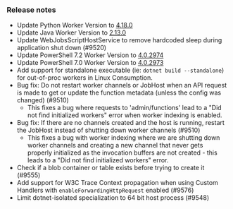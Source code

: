 ### Release notes

<!-- Please add your release notes in the following format:
- My change description (#PR)
-->
- Update Python Worker Version to [4.18.0](https://github.com/Azure/azure-functions-python-worker/releases/tag/4.18.0)
- Update Java Worker Version to [2.13.0](https://github.com/Azure/azure-functions-java-worker/releases/tag/2.13.0)
- Update WebJobsScriptHostService to remove hardcoded sleep during application shut down (#9520)
- Update PowerShell 7.2 Worker Version to [4.0.2974](https://github.com/Azure/azure-functions-powershell-worker/releases/tag/v4.0.2974)
- Update PowerShell 7.0 Worker Version to [4.0.2973](https://github.com/Azure/azure-functions-powershell-worker/releases/tag/v4.0.2973)
- Add support for standalone executable (ie: `dotnet build --standalone`) for out-of-proc workers in Linux Consumption.
- Bug fix: Do not restart worker channels or JobHost when an API request is made to get or update the function metadata (unless the config was changed) (#9510)
  - This fixes a bug where requests to 'admin/functions' lead to a "Did not find initialized workers" error when
    worker indexing is enabled.
- Bug fix: If there are no channels created and the host is running, restart the JobHost instead of shutting down worker channels (#9510)
  - This fixes a bug with worker indexing where we are shutting down worker channels and creating a new channel that never
    gets properly initialized as the invocation buffers are not created - this leads to a "Did not find initialized workers" error.
- Check if a blob container or table exists before trying to create it (#9555)
- Add support for W3C Trace Context propagation when using Custom Handlers with `enableForwardingHttpRequest` enabled (#9576)
- Limit dotnet-isolated specialization to 64 bit host process (#9548)